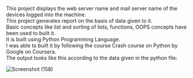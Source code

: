 This project displays the web server name and mail server name of the devices logged into the machine.<br>
This project generates report on the basis of data given to it.<br>
Basic concepts like list and sorting of lists, functions, OOPS concepts have been used to built it.<br>
It is built using Python Programming Language.<br>
I was able to built it by following the course Crash course on Python by Google on Coursera.<br>
The output looks like this according to the data given in the python file:


     
![Screenshot (158)](https://github.com/Keyuri292/Generating_Report_Using_Python/assets/115882560/bdf82505-1921-42e3-9db3-80e749db8346)
